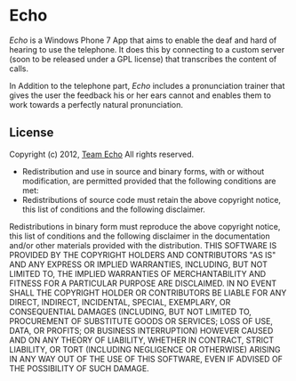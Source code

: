 Echo
====

*Echo* is a Windows Phone 7 App that aims to enable the deaf and hard of hearing to use the telephone. It does this by connecting to a custom server (soon to be released under a GPL license) that transcribes the content of calls.

In Addition to the telephone part, *Echo* includes a pronunciation trainer that gives the user the feedback his or her ears cannot and enables them to work towards a perfectly natural pronunciation.

License
-------

Copyright (c) 2012, [Team Echo](http://www.echo-app.org)
All rights reserved.

* Redistribution and use in source and binary forms, with or without modification, are permitted provided that the following conditions are met:
* Redistributions of source code must retain the above copyright notice, this list of conditions and the following disclaimer.

Redistributions in binary form must reproduce the above copyright notice, this list of conditions and the following disclaimer in the documentation and/or other materials provided with the distribution.
THIS SOFTWARE IS PROVIDED BY THE COPYRIGHT HOLDERS AND CONTRIBUTORS "AS IS" AND ANY EXPRESS OR IMPLIED WARRANTIES, INCLUDING, BUT NOT LIMITED TO, THE IMPLIED WARRANTIES OF MERCHANTABILITY AND FITNESS FOR A PARTICULAR PURPOSE ARE DISCLAIMED. IN NO EVENT SHALL THE COPYRIGHT HOLDER OR CONTRIBUTORS BE LIABLE FOR ANY DIRECT, INDIRECT, INCIDENTAL, SPECIAL, EXEMPLARY, OR CONSEQUENTIAL DAMAGES (INCLUDING, BUT NOT LIMITED TO, PROCUREMENT OF SUBSTITUTE GOODS OR SERVICES; LOSS OF USE, DATA, OR PROFITS; OR BUSINESS INTERRUPTION) HOWEVER CAUSED AND ON ANY THEORY OF LIABILITY, WHETHER IN CONTRACT, STRICT LIABILITY, OR TORT (INCLUDING NEGLIGENCE OR OTHERWISE) ARISING IN ANY WAY OUT OF THE USE OF THIS SOFTWARE, EVEN IF ADVISED OF THE POSSIBILITY OF SUCH DAMAGE.
